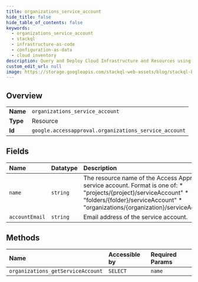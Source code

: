 ```yaml
---
title: organizations_service_account
hide_title: false
hide_table_of_contents: false
keywords:
  - organizations_service_account
  - stackql
  - infrastructure-as-code
  - configuration-as-data
  - cloud inventory
description: Query and Deploy Cloud Infrastructure and Resources using SQL
custom_edit_url: null
image: https://storage.googleapis.com/stackql-web-assets/blog/stackql-blog-post-featured-image.png
---
```

  
    

## Overview
<table><tbody>
<tr><td><b>Name</b></td><td><code>organizations_service_account</code></td></tr>
<tr><td><b>Type</b></td><td>Resource</td></tr>
<tr><td><b>Id</b></td><td><code>google.accessapproval.organizations_service_account</code></td></tr>
</tbody></table>

## Fields
| Name | Datatype | Description |
|:-----|:---------|:------------|
| `name` | `string` | The resource name of the Access Approval service account. Format is one of: * "projects/{project}/serviceAccount" * "folders/{folder}/serviceAccount" * "organizations/{organization}/serviceAccount" |
| `accountEmail` | `string` | Email address of the service account. |
## Methods
| Name | Accessible by | Required Params |
|:-----|:--------------|:----------------|
| `organizations_getServiceAccount` | `SELECT` | `name` |
